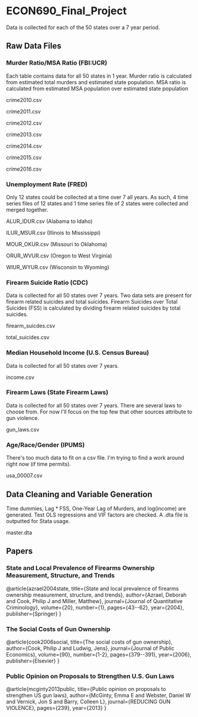 # ECON690_Final_Project
Data is collected for each of the 50 states over a 7 year period.

## Raw Data Files

### Murder Ratio/MSA Ratio (FBI:UCR)
Each table contains data for all 50 states in 1 year.  Murder ratio is calculated from estimated total murders and estimated state population.  MSA ratio is calculated from estimated MSA population over estimated state population

crime2010.csv

crime2011.csv

crime2012.csv

crime2013.csv

crime2014.csv

crime2015.csv

crime2016.csv

### Unemployment Rate (FRED)
Only 12 states could be collected at a time over 7 all years.  As such, 4 time series files of 12 states and 1 time series file of 2 states were collected and merged together.

ALUR_IDUR.csv (Alabama to Idaho)

ILUR_MSUR.csv (Illinois to Mississippi)

MOUR_OKUR.csv (Missouri to Oklahoma)

ORUR_WVUR.csv (Oregon to West Virginia)

WIUR_WYUR.csv (Wisconsin to Wyoming)

### Firearm Suicide Ratio (CDC)
Data is collected for all 50 states over 7 years.  Two data sets are present for firearm related suicides and total suicides.  Firearm Suicides over Total Suicides (FSS) is calculated by dividing firearm related suicides by total suicides.

firearm_suicdes.csv

total_suicides.csv

### Median Household Income (U.S. Census Bureau)
Data is collected for all 50 states over 7 years.

income.csv

### Firearm Laws (State Firearm Laws)
Data is collected for all 50 states over 7 years.  There are several laws to choose from.  For now I'll focus on the top few that other sources attribute to gun violence.

gun_laws.csv

### Age/Race/Gender (IPUMS)
There's too much data to fit on a csv file.  I'm trying to find a work around right now (if time permits).

usa_00007.csv

## Data Cleaning and Variable Generation
Time dummies, Lag * FSS, One-Year Lag of Murders, and log(income) are generated.  Test OLS regressions and VIF factors are checked.  A .dta file is outputted for Stata usage.

master.dta

## Papers

### State and Local Prevalence of Firearms Ownership Measurement, Structure, and Trends
@article{azrael2004state,
  title={State and local prevalence of firearms ownership measurement, structure, and trends},
  author={Azrael, Deborah and Cook, Philip J and Miller, Matthew},
  journal={Journal of Quantitative Criminology},
  volume={20},
  number={1},
  pages={43--62},
  year={2004},
  publisher={Springer}
}

### The Social Costs of Gun Ownership
@article{cook2006social,
  title={The social costs of gun ownership},
  author={Cook, Philip J and Ludwig, Jens},
  journal={Journal of Public Economics},
  volume={90},
  number={1-2},
  pages={379--391},
  year={2006},
  publisher={Elsevier}
}

### Public Opinion on Proposals to Strengthen U.S. Gun Laws
@article{mcginty2013public,
  title={Public opinion on proposals to strengthen US gun laws},
  author={McGinty, Emma E and Webster, Daniel W and Vernick, Jon S and Barry, Colleen L},
  journal={REDUCING GUN VIOLENCE},
  pages={239},
  year={2013}
}

